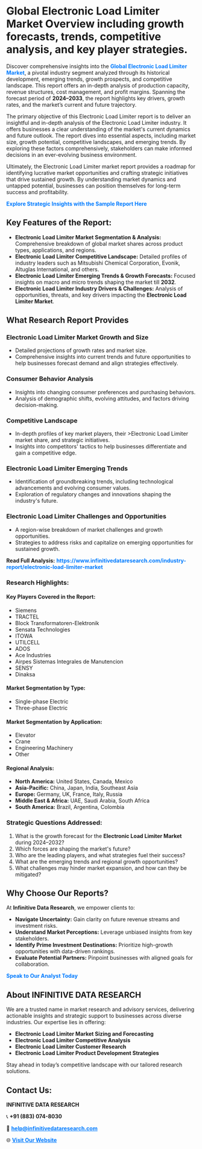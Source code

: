 <h1>Global Electronic Load Limiter Market Overview including growth forecasts, trends, competitive analysis, and key player strategies.</h1>
<p>
Discover comprehensive insights into the 
<a href="https://www.infinitivedataresearch.com/industry-report/electronic-load-limiter-market" rel="dofollow" style="color: #007BFF; text-decoration: none;"><strong>Global Electronic Load Limiter Market</strong></a>, a pivotal industry segment analyzed through its historical development, emerging trends, growth prospects, and competitive landscape. This report offers an in-depth analysis of production capacity, revenue structures, cost management, and profit margins. Spanning the forecast period of <strong>2024–2033</strong>, the report highlights key drivers, growth rates, and the market’s current and future trajectory.
</p>
<p>
The primary objective of this Electronic Load Limiter report is to deliver an insightful and in-depth analysis of the Electronic Load Limiter industry. It offers businesses a clear understanding of the market's current dynamics and future outlook. The report dives into essential aspects, including market size, growth potential, competitive landscapes, and emerging trends. By exploring these factors comprehensively, stakeholders can make informed decisions in an ever-evolving business environment.
</p>
<p>
Ultimately, the Electronic Load Limiter market report provides a roadmap for identifying lucrative market opportunities and crafting strategic initiatives that drive sustained growth. By understanding market dynamics and untapped potential, businesses can position themselves for long-term success and profitability.
</p>
<p>
<a href="https://www.infinitivedataresearch.com/request-sample/reportId=106558" style="color: #007BFF; text-decoration: none;"><strong>Explore Strategic Insights with the Sample Report Here</strong></a>
</p>

<h2>Key Features of the Report:</h2>
<ul>
<li><strong>Electronic Load Limiter Market Segmentation & Analysis:</strong> Comprehensive breakdown of global market shares across product types, applications, and regions.</li>
<li><strong>Electronic Load Limiter Competitive Landscape:</strong> Detailed profiles of industry leaders such as Mitsubishi Chemical Corporation, Evonik, Altuglas International, and others.</li>
<li><strong>Electronic Load Limiter Emerging Trends & Growth Forecasts:</strong> Focused insights on macro and micro trends shaping the market till <strong>2032</strong>.</li>
<li><strong>Electronic Load Limiter Industry Drivers & Challenges:</strong> Analysis of opportunities, threats, and key drivers impacting the <strong>Electronic Load Limiter Market</strong>.</li>
</ul>

<h2>What Research Report Provides</h2>
<h3>Electronic Load Limiter Market Growth and Size</h3>
<ul>
<li>Detailed projections of growth rates and market size.</li>
<li>Comprehensive insights into current trends and future opportunities to help businesses forecast demand and align strategies effectively.</li>
</ul>

<h3>Consumer Behavior Analysis</h3>
<ul>
<li>Insights into changing consumer preferences and purchasing behaviors.</li>
<li>Analysis of demographic shifts, evolving attitudes, and factors driving decision-making.</li>
</ul>

<h3>Competitive Landscape</h3>
<ul>
<li>In-depth profiles of key market players, their >Electronic Load Limiter market share, and strategic initiatives.</li>
<li>Insights into competitors' tactics to help businesses differentiate and gain a competitive edge.</li>
</ul>

<h3>Electronic Load Limiter Emerging Trends</h3>
<ul>
<li>Identification of groundbreaking trends, including technological advancements and evolving consumer values.</li>
<li>Exploration of regulatory changes and innovations shaping the industry's future.</li>
</ul>

<h3>Electronic Load Limiter Challenges and Opportunities</h3>
<ul>
<li>A region-wise breakdown of market challenges and growth opportunities.</li>
<li>Strategies to address risks and capitalize on emerging opportunities for sustained growth.</li>
</ul>
<p><strong>Read Full Analysis:</strong> <a href="https://www.infinitivedataresearch.com/industry-report/electronic-load-limiter-market" rel="dofollow" style="color: #007BFF; text-decoration: none;"><strong>https://www.infinitivedataresearch.com/industry-report/electronic-load-limiter-market</strong></a></p>
<h3>Research Highlights:</h3>
<h4>Key Players Covered in the Report:</h4>
<ul><li>Siemens</li><li>TRACTEL</li><li>Block Transformatoren-Elektronik</li><li>Sensata Technologies</li><li>ITOWA</li><li>UTILCELL</li><li>ADOS</li><li>Ace Industries</li><li>Airpes Sistemas Integrales de Manutencion</li><li>SENSY</li><li>Dinaksa</li></ul>
<h4>Market Segmentation by Type:</h4>
<ul><li>Single-phase Electric</li><li>Three-phase Electric</li></ul>
<h4>Market Segmentation by Application:</h4>
<ul><li>Elevator</li><li>Crane</li><li>Engineering Machinery</li><li>Other</li></ul>

<h4>Regional Analysis:</h4>
<ul>
<li><strong>North America:</strong> United States, Canada, Mexico</li>
<li><strong>Asia-Pacific:</strong> China, Japan, India, Southeast Asia</li>
<li><strong>Europe:</strong> Germany, UK, France, Italy, Russia</li>
<li><strong>Middle East & Africa:</strong> UAE, Saudi Arabia, South Africa</li>
<li><strong>South America:</strong> Brazil, Argentina, Colombia</li>
</ul>

<h3>Strategic Questions Addressed:</h3>
<ol>
<li>What is the growth forecast for the <strong>Electronic Load Limiter Market</strong> during 2024–2032?</li>
<li>Which forces are shaping the market's future?</li>
<li>Who are the leading players, and what strategies fuel their success?</li>
<li>What are the emerging trends and regional growth opportunities?</li>
<li>What challenges may hinder market expansion, and how can they be mitigated?</li>
</ol>

<h2>Why Choose Our Reports?</h2>
<p>At <strong>Infinitive Data Research</strong>, we empower clients to:</p>
<ul>
<li><strong>Navigate Uncertainty:</strong> Gain clarity on future revenue streams and investment risks.</li>
<li><strong>Understand Market Perceptions:</strong> Leverage unbiased insights from key stakeholders.</li>
<li><strong>Identify Prime Investment Destinations:</strong> Prioritize high-growth opportunities with data-driven rankings.</li>
<li><strong>Evaluate Potential Partners:</strong> Pinpoint businesses with aligned goals for collaboration.</li>
</ul>
<p><a href="https://www.infinitivedataresearch.com/industry-report/electronic-load-limiter-market" rel="dofollow" style="color: #007BFF; text-decoration: none;"><strong>Speak to Our Analyst Today</strong></a></p>

<h2>About INFINITIVE DATA RESEARCH</h2>
<p>We are a trusted name in market research and advisory services, delivering actionable insights and strategic support to businesses across diverse industries. Our expertise lies in offering:</p>
<ul>
<li><strong>Electronic Load Limiter Market Sizing and Forecasting</strong></li>
<li><strong>Electronic Load Limiter Competitive Analysis</strong></li>
<li><strong>Electronic Load Limiter Customer Research</strong></li>
<li><strong>Electronic Load Limiter Product Development Strategies</strong></li>
</ul>
<p>Stay ahead in today’s competitive landscape with our tailored research solutions.</p>

<h2>Contact Us:</h2>
<p><strong>INFINITIVE DATA RESEARCH</strong></p>
<p>📞 <strong>+91 (883) 074-8030</strong></p>
<p>📧 <strong><a href="mailto:help@infinitivedataresearch.com" style="color: #007BFF;">help@infinitivedataresearch.com</a></strong></p>
<p>🌐 <strong><a href="https://www.infinitivedataresearch.com" rel="dofollow" style="color: #007BFF;">Visit Our Website</a></strong></p>